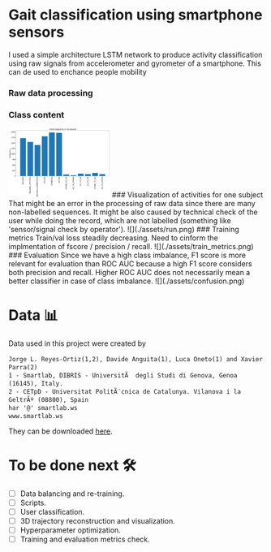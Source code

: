 # Gait classification using smartphone sensors

I used a simple architecture LSTM network to produce activity classification using raw signals from accelerometer and gyrometer of a smartphone.
This can de used to enchance people mobility
### Raw data processing
### Class content
<img src="./assets/classes.png" alt="drawing" width="200"/>
### Visualization of activities for one subject
That might be an error in the processing of raw data since there are many non-labelled sequences. It might be also caused by technical check of the user while doing the record, which are not labelled (something like 'sensor/signal check by operator').
![](./assets/run.png)
### Training metrics
  Train/val loss steadily decreasing. Need to cinform the implmentation of fscore / precision / recall.
![](./assets/train_metrics.png)
### Evaluation
Since we have a high class imbalance, F1 score is more relevant for evaluation than ROC AUC because a high F1 score considers both precision and recall. Higher ROC AUC does not necessarily mean a better classifier in case of class imbalance.
![](./assets/confusion.png)

# Data 📊
Data used in this project were created by
```
Jorge L. Reyes-Ortiz(1,2), Davide Anguita(1), Luca Oneto(1) and Xavier Parra(2)
1 - Smartlab, DIBRIS - UniversitÃ  degli Studi di Genova, Genoa (16145), Italy.
2 - CETpD - Universitat PolitÃ¨cnica de Catalunya. Vilanova i la GeltrÃº (08800), Spain
har '@' smartlab.ws
www.smartlab.ws
```
They can be downloaded [here](http://archive.ics.uci.edu/ml/datasets/Smartphone-Based+Recognition+of+Human+Activities+and+Postural+Transitions).

# To be done next 🛠
- [ ] Data balancing and re-training.
- [ ] Scripts.
- [ ] User classification.
- [ ] 3D trajectory reconstruction and visualization.
- [ ] Hyperparameter optimization.
- [ ] Training and evaluation metrics check. 
